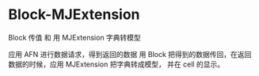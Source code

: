 # Block-MJExtension
Block 传值 和 用 MJExtension 字典转模型

应用 AFN 进行数据请求，得到返回的数据
用 Block 把得到的数据传回，在返回数据的时候，应用 MJExtension 把字典转成模型，
并在 cell 的显示。